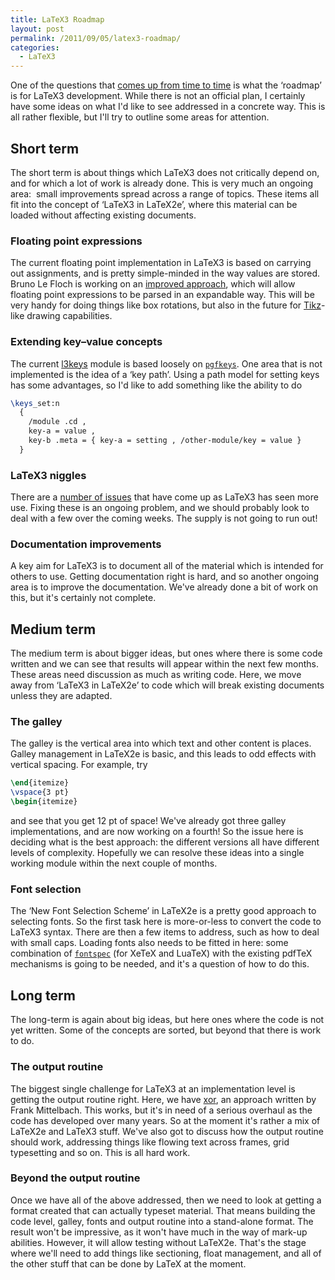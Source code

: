 ```yaml
---
title: LaTeX3 Roadmap
layout: post
permalink: /2011/09/05/latex3-roadmap/
categories:
  - LaTeX3
---
```

One of the questions that [comes up from time to time](/2011/09/01/latex3-more-use-more-work/) is what the ‘roadmap’ is for LaTeX3 development. While there is not an official plan, I certainly have some ideas on what I'd like to see addressed in a concrete way. This is all rather flexible, but I'll try to outline some areas for attention.

## Short term

The short term is about things which LaTeX3 does not critically depend on, and for which a lot of work is already done. This is very much an ongoing area:  small improvements spread across a range of topics. These items all fit into the concept of ‘LaTeX3 in LaTeX2e’, where this material can be loaded without affecting existing documents.

### Floating point expressions

The current floating point implementation in LaTeX3 is based on carrying out assignments, and is pretty simple-minded in the way values are stored. Bruno Le Floch is working on an [improved approach](https://github.com/latex3/latex3/blob/master/l3kernel/l3fp.dtx), which will allow floating point expressions to be parsed in an expandable way. This will be very handy for doing things like box rotations, but also in the future for [Tikz](https://ctan.org/pkg/pgf)-like drawing capabilities.

### Extending key–value concepts

The current [l3keys](https://github.com/latex3/svn-mirror/blob/master/l3kernel/l3keys.dtx) module is based loosely on [`pgfkeys`](https://ctan.org/pkg/pgf). One area that is not implemented is the idea of a ‘key path’. Using a path model for setting keys has some advantages, so I'd like to add something like the ability to do

```latex
\keys_set:n
  {
    /module .cd ,
    key-a = value ,
    key-b .meta = { key-a = setting , /other-module/key = value }
  }
```

### LaTeX3 niggles

There are a [number of issues](https://github.com/latex3/svn-mirror/issues?sort=created&amp;direction=desc&amp;state=open) that have come up as LaTeX3 has seen more use. Fixing these is an ongoing problem, and we should probably look to deal with a few over the coming weeks. The supply is not going to run out!

### Documentation improvements

A key aim for LaTeX3 is to document all of the material which is intended for others to use. Getting documentation right is hard, and so another ongoing area is to improve the documentation. We've already done a bit of work on this, but it's certainly not complete.

## Medium term

The medium term is about bigger ideas, but ones where there is some code written and we can see that results will appear within the next few months. These areas need discussion as much as writing code. Here, we move away from ‘LaTeX3 in LaTeX2e’ to code which will break existing documents unless they are adapted.

### The galley

The galley is the vertical area into which text and other content is places. Galley management in LaTeX2e is basic, and this leads to odd effects with vertical spacing. For example, try

```latex
\end{itemize}
\vspace{3 pt}
\begin{itemize}
```

and see that you get 12 pt of space! We've already got three galley implementations, and are now working on a fourth! So the issue here is deciding what is the best approach: the different versions all have different levels of complexity. Hopefully we can resolve these ideas into a single working module within the next couple of months.

### Font selection

The ‘New Font Selection Scheme’ in LaTeX2e is a pretty good approach to selecting fonts. So the first task here is more-or-less to convert the code to LaTeX3 syntax. There are then a few items to address, such as how to deal with small caps. Loading fonts also needs to be fitted in here: some combination of [`fontspec`](https://ctan.org/pkg/fontspec) (for XeTeX and LuaTeX) with the existing pdfTeX mechanisms is going to be needed, and it's a question of how to do this.

## Long term

The long-term is again about big ideas, but here ones where the code is not yet written. Some of the concepts are sorted, but beyond that there is work to do.

### The output routine

The biggest single challenge for LaTeX3 at an implementation level is getting the output routine right. Here, we have [xor](https://github.com/latex3/svn-mirror/tree/master/xpackages/xor), an approach written by Frank Mittelbach. This works, but it's in need of a serious overhaul as the code has developed over many years. So at the moment it's rather a mix of LaTeX2e and LaTeX3 stuff. We've also got to discuss how the output routine should work, addressing things like flowing text across frames, grid typesetting and so on. This is all hard work.

### Beyond the output routine

Once we have all of the above addressed, then we need to look at getting a format created that can actually typeset material. That means building the code level, galley, fonts and output routine into a stand-alone format. The result won't be impressive, as it won't have much in the way of mark-up abilities. However, it will allow testing without LaTeX2e. That's the stage where we'll need to add things like sectioning, float management, and all of the other stuff that can be done by LaTeX at the moment.
